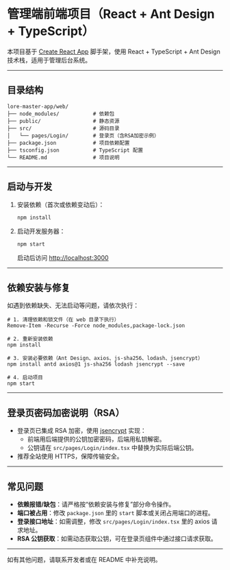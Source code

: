 # 管理端前端项目（React + Ant Design + TypeScript）

本项目基于 [Create React App](https://github.com/facebook/create-react-app) 脚手架，使用 React + TypeScript + Ant Design 技术栈，适用于管理后台系统。

---

## 目录结构

```
lore-master-app/web/
├── node_modules/           # 依赖包
├── public/                 # 静态资源
├── src/                    # 源码目录
│   └── pages/Login/        # 登录页（含RSA加密示例）
├── package.json            # 项目依赖配置
├── tsconfig.json           # TypeScript 配置
└── README.md               # 项目说明
```

---

## 启动与开发

1. 安装依赖（首次或依赖变动后）：
   ```shell
   npm install
   ```
2. 启动开发服务器：
   ```shell
   npm start
   ```
   启动后访问 [http://localhost:3000](http://localhost:3000)

---

## 依赖安装与修复

如遇到依赖缺失、无法启动等问题，请依次执行：

```shell
# 1. 清理依赖和锁文件（在 web 目录下执行）
Remove-Item -Recurse -Force node_modules,package-lock.json

# 2. 重新安装依赖
npm install

# 3. 安装必要依赖（Ant Design、axios、js-sha256、lodash、jsencrypt）
npm install antd axios@1 js-sha256 lodash jsencrypt --save

# 4. 启动项目
npm start
```

---

## 登录页密码加密说明（RSA）

- 登录页已集成 RSA 加密，使用 [jsencrypt](https://github.com/travist/jsencrypt) 实现：
  - 前端用后端提供的公钥加密密码，后端用私钥解密。
  - 公钥请在 `src/pages/Login/index.tsx` 中替换为实际后端公钥。
- 推荐全站使用 HTTPS，保障传输安全。

---

## 常见问题

- **依赖报错/缺包**：请严格按“依赖安装与修复”部分命令操作。
- **端口被占用**：修改 `package.json` 里的 `start` 脚本或关闭占用端口的进程。
- **登录接口地址**：如需调整，修改 `src/pages/Login/index.tsx` 里的 axios 请求地址。
- **RSA 公钥获取**：如需动态获取公钥，可在登录页组件中通过接口请求获取。

---

如有其他问题，请联系开发者或在 README 中补充说明。
